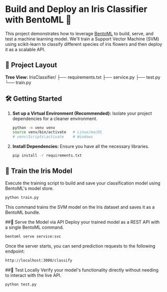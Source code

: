 # Build and Deploy an Iris Classifier with BentoML 🌸

This project demonstrates how to leverage [BentoML](https://bentoml.org/) to build, serve, and test a machine learning model. We'll train a Support Vector Machine (SVM) using scikit-learn to classify different species of iris flowers and then deploy it as a scalable API.

## 📂 Project Layout
**Tree View:**
IrisClassifier/
├── requirements.txt
├── service.py
├── test.py
└── train.py
## 🛠️ Getting Started

1.  **Set up a Virtual Environment (Recommended):**
    Isolate your project dependencies for a cleaner environment.

    ```bash
    python -m venv venv
    source venv/bin/activate   # Linux/macOS
    # venv\Scripts\activate    # Windows
    ```

2.  **Install Dependencies:**
    Ensure you have all the necessary libraries.

    ```bash
    pip install -r requirements.txt
    ```

## 🧠 Train the Iris Model

Execute the training script to build and save your classification model using BentoML's model store.

```bash
python train.py
```
This command trains the SVM model on the Iris dataset and saves it as a BentoML bundle.

##🚀 Serve the Model via API
Deploy your trained model as a REST API with a single BentoML command.
```bash
bentoml serve service:svc
```
Once the server starts, you can send prediction requests to the following endpoint:
```bash
http://localhost:3000/classify
```

##🧪 Test Locally
Verify your model's functionality directly without needing to interact with the live API.
```bash
python test.py
```








